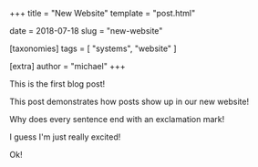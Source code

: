 +++
title = "New Website"
template = "post.html"

date = 2018-07-18
slug = "new-website"

[taxonomies]
tags = [ "systems", "website" ]

[extra]
author = "michael"
+++

This is the first blog post!

<!-- more -->

This post demonstrates how posts show up in our new website!

Why does every sentence end with an exclamation mark!

I guess I'm just really excited!

Ok!
